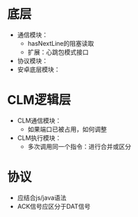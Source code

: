 # 底层
- 通信模块：
  - hasNextLine的阻塞读取
  - 扩展：心跳包模式接口
- 协议模块：
- 安卓底层模块：

# CLM逻辑层
- CLM通信模块：
  - 如果端口已被占用，如何调整
- CLM执行模块：
  - 多次调用同一个指令：进行合并或区分



# 协议
- 应结合js/java语法
- ACK信号应区分于DAT信号
